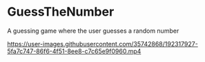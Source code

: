 # GuessTheNumber
A guessing game where the user guesses a random number

https://user-images.githubusercontent.com/35742868/192317927-5fa7c747-86f6-4f51-8ee8-c7c65e9f0960.mp4

